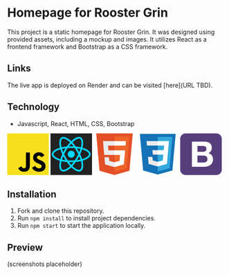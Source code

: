 # Homepage for Rooster Grin

This project is a static homepage for Rooster Grin. It was designed using provided assets, including a mockup and images. It utilizes React as a frontend framework and Bootstrap as a CSS framework.

## Links

The live app is deployed on Render and can be visited [here](URL TBD).

## Technology

- Javascript, React, HTML, CSS, Bootstrap  
  
![JS icon](images/javascript.png)
![React icon](images/react.png)
![HTML icon](images/html.png)
![CSS icon](images/css.png) 
![Bootstrap icon](images/bootstrap.png)  

## Installation

1. Fork and clone this repository.
2. Run `npm install` to install project dependencies.
3. Run `npm start` to start the application locally.

## Preview

(screenshots placeholder)
